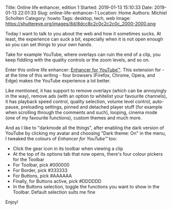 Title: Online life enhancer, edition 1
Started: 2019-01-13 15:10:33
Date: 2019-01-13 22:01:33
Slug: online-life-enhancer-1
Location: Home
Authors: Michiel Scholten
Category: howto
Tags: desktop, tech, web
Image: https://shuttereye.org/images/8d/8dcc8c2c0c2c2c0c_2000-2000.png

Today I want to talk to you about the web and how it sometimes sucks. At least, the experience can suck a bit, especially when it is not open enough so you can set things to your own hands.

Take for example YouTube, where overlays can ruin the end of a clip, you keep fiddling with the quality controls or the zoom levels, and so on.

Enter this online life enhancer: [Enhancer for YouTube&trade;](https://www.mrfdev.com/enhancer-for-youtube). This extension for - at the time of this writing - four browsers (Firefox, Chrome, Opera, and Edge) makes the YouTube experience a lot better.

Like mentioned, it has support to remove overlays (which can be annoyingly in the way), remove ads (with an option to whitelist your favourite channels), it has playback speed control, quality selection, volume level control, auto-pause, preloading settings, pinned and detached player stuff (for example when scrolling through the comments and such), looping, cinema mode (one of my favourite functions), custom themes and much more.

And as I like to "darkmode all the things", after enabling the dark version of YouTube by clicking my avatar and choosing "Dark theme: On" in the menu, I tweaked the colours of *Enhancer for YouTube&trade;* too:

- Click the gear icon in its toolbar when viewing a clip
- At the top of its options tab that now opens, there's four colour pickers for the Toolbar
- For Toolbar, pick #000000
- For Border, pick #333333
- For Buttons, pick #AAAAAA
- Finally, for Buttons active, pick #DDDDDD
- In the Buttons selection, toggle the functions you want to show in the Toolbar. Default selection suits me fine

Enjoy!
